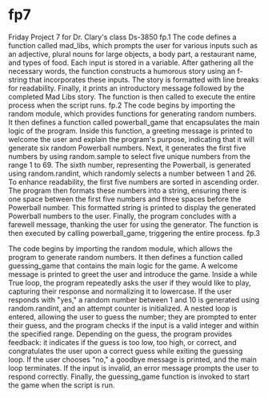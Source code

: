 # fp7
Friday Project 7 for Dr. Clary's class Ds-3850
fp.1 
The code defines a function called mad_libs, which prompts the user for various inputs such as an adjective, plural nouns for large objects, a body part, a restaurant name, and types of food. Each input is stored in a variable. After gathering all the necessary words, the function constructs a humorous story using an f-string that incorporates these inputs. The story is formatted with line breaks for readability. Finally, it prints an introductory message followed by the completed Mad Libs story. The function is then called to execute the entire process when the script runs.
fp.2
The code begins by importing the random module, which provides functions for generating random numbers. It then defines a function called powerball_game that encapsulates the main logic of the program. Inside this function, a greeting message is printed to welcome the user and explain the program's purpose, indicating that it will generate six random Powerball numbers. Next, it generates the first five numbers by using random.sample to select five unique numbers from the range 1 to 69. The sixth number, representing the Powerball, is generated using random.randint, which randomly selects a number between 1 and 26. To enhance readability, the first five numbers are sorted in ascending order. The program then formats these numbers into a string, ensuring there is one space between the first five numbers and three spaces before the Powerball number. This formatted string is printed to display the generated Powerball numbers to the user. Finally, the program concludes with a farewell message, thanking the user for using the generator. The function is then executed by calling powerball_game, triggering the entire process.
fp.3

The code begins by importing the random module, which allows the program to generate random numbers. It then defines a function called guessing_game that contains the main logic for the game. A welcome message is printed to greet the user and introduce the game. Inside a while True loop, the program repeatedly asks the user if they would like to play, capturing their response and normalizing it to lowercase. If the user responds with "yes," a random number between 1 and 10 is generated using random.randint, and an attempt counter is initialized. A nested loop is entered, allowing the user to guess the number; they are prompted to enter their guess, and the program checks if the input is a valid integer and within the specified range. Depending on the guess, the program provides feedback: it indicates if the guess is too low, too high, or correct, and congratulates the user upon a correct guess while exiting the guessing loop. If the user chooses "no," a goodbye message is printed, and the main loop terminates. If the input is invalid, an error message prompts the user to respond correctly. Finally, the guessing_game function is invoked to start the game when the script is run.